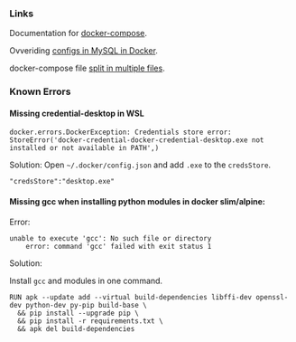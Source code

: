 ### Links

Documentation for [docker-compose](https://docs.docker.com/compose/compose-file/).

Ovveriding [configs in MySQL in Docker](https://webapplicationconsultant.com/docker/how-to-override-mysql-config-in-docker/).

docker-compose file [split in multiple files](https://medium.com/vteam/configure-docker-project-for-different-environments-using-docker-compose-3-bfbef37d951c).



### Known Errors

#### Missing credential-desktop in WSL

`docker.errors.DockerException: Credentials store error: StoreError('docker-credential-docker-credential-desktop.exe not installed or not available in PATH',)`

Solution:
Open `~/.docker/config.json` and add `.exe` to the `credsStore`. 
```
"credsStore":"desktop.exe"
```


#### Missing gcc when installing python modules in docker slim/alpine:

Error:
```
unable to execute 'gcc': No such file or directory
    error: command 'gcc' failed with exit status 1
```
Solution:

Install `gcc` and modules in one command.

```
RUN apk --update add --virtual build-dependencies libffi-dev openssl-dev python-dev py-pip build-base \
  && pip install --upgrade pip \
  && pip install -r requirements.txt \
  && apk del build-dependencies
```